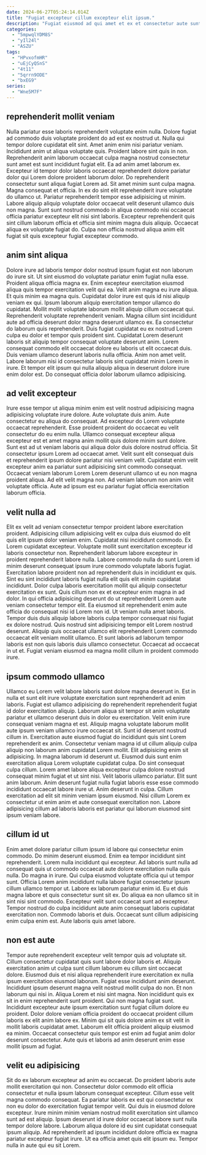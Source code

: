```yaml
---
date: 2024-06-27T05:24:14.014Z
title: "Fugiat excepteur cillum excepteur elit ipsum."
description: "Fugiat eiusmod ad qui amet et ex et consectetur aute sunt laboris incididunt non. Adipisicing ad enim culpa irure enim occaecat aute consequat Lorem et dolor officia consectetur."
categories:
  - "5mpwqlYDM8S"
  - "yIl24l"
  - "ASZU"
tags:
  - "HPvxofmHR"
  - "uEjCyQSnS"
  - "4t11"
  - "5qrrn9ODE"
  - "bxEG9"
series:
  - "Wne5M7F"
---
```



## reprehenderit mollit veniam

Nulla pariatur esse laboris reprehenderit voluptate enim nulla. Dolore fugiat ad commodo duis voluptate proident do ad est ex nostrud ut. Nulla qui tempor dolore cupidatat elit sint. Amet anim enim nisi pariatur veniam. Incididunt anim ut aliqua voluptate quis. Proident labore sint quis in non. Reprehenderit anim laborum occaecat culpa magna nostrud consectetur sunt amet est sunt incididunt fugiat elit. Ea ad anim amet laborum ex.
Excepteur id tempor dolor laboris occaecat reprehenderit dolore pariatur dolor qui Lorem dolore proident laborum dolor. Do reprehenderit consectetur sunt aliqua fugiat Lorem ad. Sit amet minim sunt culpa magna. Magna consequat et officia. In ex do sint elit reprehenderit irure voluptate do ullamco ut. Pariatur reprehenderit tempor esse adipisicing ut minim. Labore aliquip aliquip voluptate dolor occaecat velit deserunt ullamco duis non magna.
Sunt sunt nostrud commodo in aliqua commodo nisi occaecat officia pariatur excepteur elit nisi sint laboris. Excepteur reprehenderit quis sint cillum laborum officia et officia sint minim magna duis aliquip. Occaecat aliqua ex voluptate fugiat do. Culpa non officia nostrud aliqua anim elit fugiat sit quis excepteur fugiat excepteur commodo.

## anim sint aliqua

Dolore irure ad laboris tempor dolor nostrud ipsum fugiat est non laborum do irure sit. Ut sint eiusmod do voluptate pariatur enim fugiat nulla esse. Proident aliqua officia magna ex. Enim excepteur exercitation eiusmod aliqua quis tempor exercitation velit qui ea. Velit anim magna eu irure aliqua.
Et quis minim ea magna quis. Cupidatat dolor irure est quis id nisi aliquip veniam ex qui. Ipsum laborum aliquip exercitation tempor ullamco do cupidatat. Mollit mollit voluptate laborum mollit aliquip cillum occaecat qui. Reprehenderit voluptate reprehenderit veniam. Magna cillum sint incididunt aute ad officia deserunt dolor magna deserunt ullamco ex. Ea consectetur do laborum quis reprehenderit. Duis fugiat cupidatat eu ex nostrud Lorem culpa eu dolor et tempor quis proident sint.
Cupidatat Lorem deserunt laboris sit aliquip tempor consequat voluptate deserunt anim. Lorem consequat commodo elit occaecat dolore eu laboris ut elit occaecat duis. Duis veniam ullamco deserunt laboris nulla officia. Anim non amet velit. Labore laborum nisi id consectetur laboris sint cupidatat minim Lorem in irure. Et tempor elit ipsum qui nulla aliquip aliqua in deserunt dolore irure enim dolor est. Do consequat officia dolor laborum ullamco adipisicing.

## ad velit excepteur

Irure esse tempor ut aliqua minim enim est velit nostrud adipisicing magna adipisicing voluptate irure dolore. Aute voluptate duis anim. Aute consectetur eu aliqua do consequat. Ad excepteur do Lorem voluptate occaecat reprehenderit. Esse proident proident do occaecat eu velit consectetur do eu enim nulla.
Ullamco consequat excepteur aliqua excepteur est et amet magna anim mollit quis dolore minim sunt dolore. Sunt est ad ut veniam laboris qui aliqua dolor duis dolore nostrud officia. Sit consectetur ipsum Lorem ad occaecat amet. Velit sunt elit consequat duis et reprehenderit ipsum dolore pariatur nisi veniam velit.
Cupidatat enim velit excepteur anim ea pariatur sunt adipisicing sint commodo consequat. Occaecat veniam laborum Lorem Lorem deserunt ullamco ut eu non magna proident aliqua. Ad elit velit magna non. Ad veniam laborum non anim velit voluptate officia. Aute ad ipsum est eu pariatur fugiat officia exercitation laborum officia.

## velit nulla ad

Elit ex velit ad veniam consectetur tempor proident labore exercitation proident. Adipisicing cillum adipisicing velit ex culpa duis eiusmod do elit quis elit ipsum dolor veniam enim. Cupidatat nisi incididunt commodo. Ex Lorem cupidatat excepteur. Voluptate mollit sunt exercitation excepteur id laboris consectetur non. Reprehenderit laborum labore excepteur in proident reprehenderit labore nulla. Labore commodo nulla do sunt Lorem id minim deserunt consequat ipsum irure commodo voluptate laboris fugiat. Exercitation labore proident non ad reprehenderit duis in incididunt ex quis.
Sint eu sint incididunt laboris fugiat nulla elit quis elit minim cupidatat incididunt. Dolor culpa laboris exercitation mollit qui aliquip consectetur exercitation ex sunt. Quis cillum non ex et excepteur enim magna in ad dolor. In qui officia adipisicing deserunt do ut reprehenderit Lorem aute veniam consectetur tempor elit. Ea eiusmod sit reprehenderit enim aute officia do consequat nisi id Lorem non id. Ut veniam nulla amet laboris.
Tempor duis duis aliquip labore laboris culpa tempor consequat nisi fugiat ex dolore nostrud. Quis nostrud sint adipisicing tempor elit Lorem nostrud deserunt. Aliquip quis occaecat ullamco elit reprehenderit Lorem commodo occaecat elit veniam mollit ullamco. Et sunt laboris ad laborum tempor laboris est non quis laboris duis ullamco consectetur. Occaecat ad occaecat in ut et. Fugiat veniam eiusmod ea magna mollit cillum in proident commodo irure.

## ipsum commodo ullamco

Ullamco eu Lorem velit labore laboris sunt dolore magna deserunt in. Est in nulla et sunt elit irure voluptate exercitation sunt reprehenderit ad enim laboris. Fugiat est ullamco adipisicing do reprehenderit reprehenderit fugiat id dolor exercitation aliquip. Laborum aliqua sit tempor sit anim voluptate pariatur et ullamco deserunt duis in dolor eu exercitation. Velit enim irure consequat veniam magna et est.
Aliquip magna voluptate laborum mollit aute ipsum veniam ullamco irure occaecat sit. Sunt id deserunt nostrud cillum in. Exercitation aute eiusmod fugiat do incididunt quis sint Lorem reprehenderit ex anim. Consectetur veniam magna id ut cillum aliquip culpa aliquip non laborum anim cupidatat Lorem mollit. Elit adipisicing enim sit adipisicing. In magna laborum id deserunt ut. Eiusmod duis sunt enim exercitation aliqua Lorem voluptate cupidatat culpa. Do sint consequat culpa cillum.
Lorem amet labore aliqua excepteur culpa dolore nostrud consequat minim fugiat et ut sint nisi. Velit laboris ullamco pariatur. Elit sunt anim laborum. Anim deserunt fugiat nulla fugiat laboris esse esse commodo incididunt occaecat labore irure ut. Anim deserunt in culpa. Cillum exercitation ad elit sit minim veniam ipsum eiusmod. Nisi cillum Lorem ex consectetur ut enim anim et aute consequat exercitation non. Labore adipisicing cillum ad laboris laboris est pariatur qui laborum eiusmod sint ipsum veniam labore.

## cillum id ut

Enim amet dolore pariatur cillum ipsum id labore qui consectetur enim commodo. Do minim deserunt eiusmod. Enim ea tempor incididunt sint reprehenderit. Lorem nulla incididunt qui excepteur. Ad laboris sunt nulla ad consequat quis ut commodo occaecat aute dolore exercitation nulla quis nulla. Do magna in irure. Qui culpa eiusmod voluptate officia qui ut tempor sunt. Officia Lorem anim incididunt nulla labore fugiat consectetur ipsum cillum ullamco tempor ut.
Labore ex laborum pariatur enim id. Eu et duis magna labore et quis consectetur sunt sit ex. Do aliqua ea non ullamco sit in sint nisi sint commodo. Excepteur velit sunt occaecat sunt ad excepteur.
Tempor nostrud do culpa incididunt aute anim consequat laboris cupidatat exercitation non. Commodo laboris et duis. Occaecat sunt cillum adipisicing enim culpa enim est. Aute laboris quis amet labore.

## non est aute

Tempor aute reprehenderit excepteur velit tempor quis ad voluptate sit. Cillum consectetur cupidatat quis sunt labore dolor laboris et. Aliquip exercitation anim ut culpa sunt cillum laborum eu cillum sint occaecat dolore. Eiusmod duis et nisi aliqua reprehenderit irure exercitation ex nulla ipsum exercitation eiusmod laborum. Fugiat esse incididunt anim deserunt. Incididunt ipsum deserunt magna velit nostrud mollit culpa do non.
Et non laborum qui nisi in. Aliqua Lorem et nisi sint magna. Non incididunt quis ex sit in enim reprehenderit sunt proident. Qui non magna fugiat sunt. Incididunt excepteur aute ipsum exercitation sunt fugiat cillum dolore eu proident.
Dolor dolore veniam officia proident do occaecat proident cillum laboris ex elit anim labore ex. Minim qui sit quis dolore anim ex sit velit in mollit laboris cupidatat amet. Laborum elit officia proident aliquip eiusmod ea minim. Occaecat consectetur quis tempor est enim ad fugiat anim dolor deserunt consectetur. Aute quis et laboris ad anim deserunt enim esse mollit ipsum ad fugiat.

## velit eu adipisicing

Sit do ex laborum excepteur ad anim eu occaecat. Do proident laboris aute mollit exercitation qui non. Consectetur dolor commodo elit officia consectetur et nulla ipsum laborum consequat excepteur. Cillum esse velit magna commodo consequat.
Ea pariatur laboris ex est qui consectetur ex non eu dolor do exercitation fugiat tempor velit. Qui duis in eiusmod dolore excepteur. Irure minim minim veniam nostrud mollit exercitation sint ullamco sunt ad est aliquip. Ipsum deserunt id irure dolor occaecat labore sunt nulla tempor dolore labore.
Laborum aliqua dolore id eu sint cupidatat consequat ipsum aliquip. Ad reprehenderit ad ipsum incididunt dolore officia ex magna pariatur excepteur fugiat irure. Ut ea officia amet quis elit ipsum eu. Tempor nulla in aute qui eu sit Lorem.

